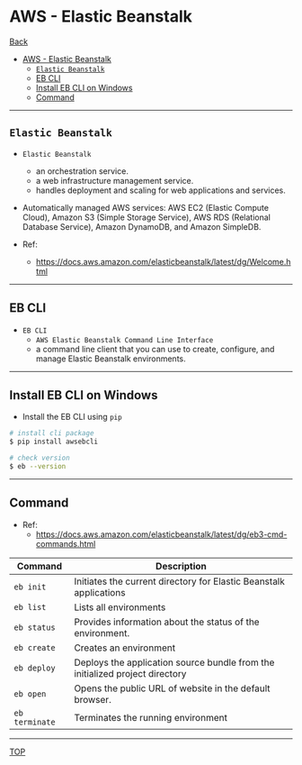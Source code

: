 # AWS - Elastic Beanstalk

[Back](./index.md)

- [AWS - Elastic Beanstalk](#aws---elastic-beanstalk)
  - [`Elastic Beanstalk`](#elastic-beanstalk)
  - [EB CLI](#eb-cli)
  - [Install EB CLI on Windows](#install-eb-cli-on-windows)
  - [Command](#command)

---

## `Elastic Beanstalk`

- `Elastic Beanstalk`
  - an orchestration service.
  - a web infrastructure management service.
  - handles deployment and scaling for web applications and services.

- Automatically managed AWS services: AWS EC2 (Elastic Compute Cloud), Amazon S3 (Simple Storage Service), AWS RDS (Relational Database Service), Amazon DynamoDB, and Amazon SimpleDB.

- Ref:
  - https://docs.aws.amazon.com/elasticbeanstalk/latest/dg/Welcome.html
  
---

## EB CLI

- `EB CLI`
  - `AWS Elastic Beanstalk Command Line Interface`
  - a command line client that you can use to create, configure, and manage Elastic Beanstalk environments.

---

## Install EB CLI on Windows

- Install the EB CLI using `pip`

```sh
# install cli package
$ pip install awsebcli

# check version
$ eb --version
```

---

## Command

- Ref:
  - https://docs.aws.amazon.com/elasticbeanstalk/latest/dg/eb3-cmd-commands.html

| Command        | Description                                                                  |
| -------------- | ---------------------------------------------------------------------------- |
| `eb init`      | Initiates the current directory for Elastic Beanstalk applications           |
| `eb list`      | Lists all environments                                                       |
| `eb status`    | Provides information about the status of the environment.                    |
| `eb create`    | Creates an environment                                                       |
| `eb deploy`    | Deploys the application source bundle from the initialized project directory |
| `eb open`      | Opens the public URL of website in the default browser.                      |
| `eb terminate` | Terminates the running environment                                           |

---

[TOP](#aws---elastic-beanstalk)
